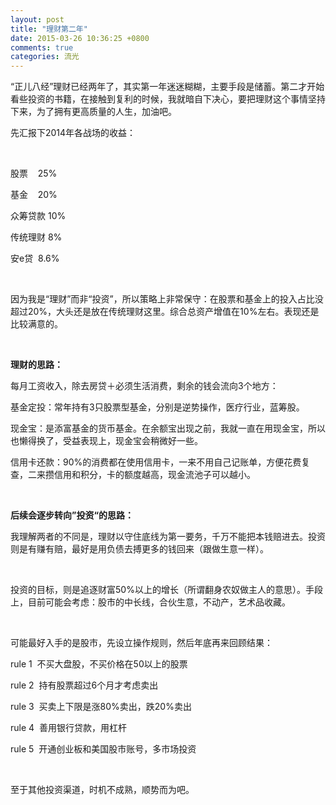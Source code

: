 ```yaml
---
layout: post
title: "理财第二年"
date: 2015-03-26 10:36:25 +0800
comments: true
categories: 流光
---
```

<p><span>“正儿八经”理财已经两年了，其实第一年迷迷糊糊，主要手段是储蓄。第二才开始看些投资的书籍，在接触到复利的时候，我就暗自下决心，要把理财这个事情坚持下来，为了拥有更高质量的人生，加油吧。</span><br></p><p><span>先汇报下2014年各战场的收益：</span></p><p><span><br></span></p><p><span>股票 &nbsp;&nbsp;&nbsp;25%</span></p><p><span>基金 &nbsp;&nbsp;&nbsp;20%</span></p><p><span>众筹贷款 10%</span></p><p><span>传统理财 8%</span></p><p><span>安e贷 &nbsp;8.6%</span></p><p><span><br></span></p><p><span>因为我是“理财”而非“投资”，所以策略上非常保守：在股票和基金上的投入占比没超过20%，大头还是放在传统理财这里。综合总资产增值在10%左右。表现还是比较满意的。</span></p><p><span><br></span></p><p><strong><span>理财的思路：</span></strong></p><p><span>每月工资收入，除去房贷＋必须生活消费，剩余的钱会流向3个地方：</span></p><p><span>基金定投：常年持有3只股票型基金，分别是逆势操作，医疗行业，蓝筹股。</span></p><p><span>现金宝：是添富基金的货币基金。在余额宝出现之前，我就一直在用现金宝，所以也懒得换了，受益表现上，现金宝会稍微好一些。</span></p><p><span>信用卡还款：90%的消费都在使用信用卡，一来不用自己记账单，方便花费复查，二来攒信用和积分，卡的额度越高，现金流池子可以越小。</span></p><p><span><br></span></p><p><strong><span>后续会逐步转向”投资“的思路：</span></strong></p><p><span>我理解两者的不同是，理财以守住底线为第一要务，千万不能把本钱赔进去。投资则是有赚有赔，最好是用负债去搏更多的钱回来（跟做生意一样）。</span></p><p><span><br></span></p><p><span>投资的目标，则是追逐财富50%以上的增长（所谓翻身农奴做主人的意思）。手段上，目前可能会考虑：股市的中长线，合伙生意，不动产，艺术品收藏。 </span></p><p><span><br></span></p><p><span>可能最好入手的是股市，先设立操作规则，然后年底再来回顾结果：</span></p><p><span>rule 1 &nbsp;不买大盘股，不买价格在50以上的股票</span></p><p><span>rule 2 &nbsp;持有股票超过6个月才考虑卖出</span></p><p><span>rule 3 &nbsp;买卖上下限是涨80%卖出，跌20%卖出</span></p><p><span>rule 4 &nbsp;善用银行贷款，用杠杆</span></p><p><span>rule 5 &nbsp;开通创业板和美国股市账号，多市场投资</span></p><p>&nbsp;</p><p>至于其他投资渠道，时机不成熟，顺势而为吧。</p>
